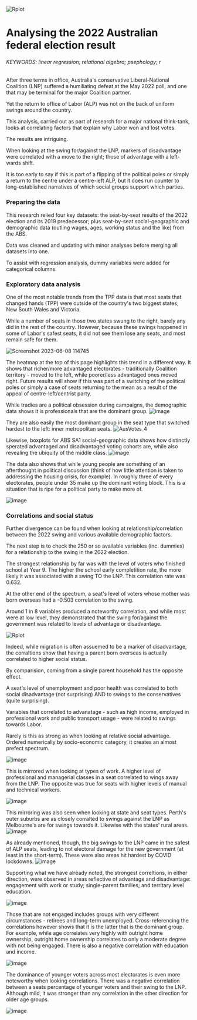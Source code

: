 ![Rplot](https://github.com/jckkrr/AusVotes2022_TPPanalysis/assets/69304112/cf101368-f74d-46ac-802e-484fb0bc88cf)

# Analysing the 2022 Australian federal election result
###### KEYWORDS: linear regression; relational algebra; psephology; r

After three terms in office, Australia's conservative Liberal-National Coalition  (LNP) suffered a humiliating defeat at the May 2022 poll, and one that may be terminal for the major Coalition partner.

Yet the return to office of Labor (ALP) was not on the back of uniform swings around the country.

This analysis, carried out as part of research for a major national think-tank, looks at correlating factors that explain why Labor won and lost votes.

The results are intriguing.

When looking at the swing for/against the LNP, markers of disadvantage were correlated with a move to the right; those of advantage with a left-wards shift.

It is too early to say if this is part of a flipping of the political poles or simply a return to the centre under a centre-left ALP, but it does run counter to long-established narratives of which social groups support which parties.   

### Preparing the data
This research relied four key datasets: the seat-by-seat results of the 2022 election and its 2019 predecessor; plus seat-by-seat social-geographic and demographic data (outling wages, ages, working status and the like) from the ABS.

Data was cleaned and updating with minor analyses before merging all datasets into one. 

To assist with regression analysis, dummy variables were added for categorical columns.

### Exploratory data analysis
One of the most notable trends from the TPP data is that most seats that changed hands (TPP) were outside of the country's two biggest states, New South Wales and Victoria. 

While a number of seats in those two states swung to the right, barely any did in the rest of the country. However, because these swings happened in some of Labor's safest seats, it did not see them lose any seats, and most remain safe for them.

![Screenshot 2023-06-08 114745](https://github.com/jckkrr/AusVotes2022_TPPanalysis/assets/69304112/40642ea4-32d3-4a53-a9d1-faa14177e242)

The heatmap at the top of this page highlights this trend in a different way. It shows that richer/more advantaged electorates - traditionally Coalition territory - moved to the left, while poorer/less advantaged ones moved right. Future results will show if this was part of a switching of the political poles or simply a case of seats returning to the mean as a result of the appeal of centre-left/centrist party.

While tradies are a political obsession during campaigns, the demographic data shows it is professionals that are the dominant group. 
![image](https://github.com/jckkrr/AusVotes2022_TPPanalysis/assets/69304112/3e9533b3-6333-47bc-a1ca-5d496162978c)

They are also easily the most dominant group in the seat type that switched hardest to the left: inner metropolitan seats.
![AusVotes_4](https://github.com/jckkrr/AusVotes2022_TPPanalysis/assets/69304112/54c9eb40-51a6-4f28-9965-2b37aa5908e4)

Likewise, boxplots for ABS SA1 social-geographic data shows how distinctly sperated advantaged and disadvantaged voting cohorts are, while also revealing the ubiquity of the middle class.
![image](https://github.com/jckkrr/AusVotes2022_TPPanalysis/assets/69304112/0cdb99f8-31df-4b00-8743-fc83f2d87927)

The data also shows that while young people are something of an afterthought in political discussion (think of how little attention is taken to addressing the housing crisis, for example). In roughly three of every electorates, people under 35 make up the dominant voting block. This is a situation that is ripe for a political party to make more of.

![image](https://github.com/jckkrr/AusVotes2022_TPPanalysis/assets/69304112/dae595ac-2cd8-4f29-800e-35b03704133f)

### Correlations and social status

Further divergence can be found when looking at relationship/correlation between the 2022 swing and various available demographic factors. 

The next step is to check the 250 or so available variables (inc. dummies) for a relationship to the swing in the 2022 election.

The strongest relationship by far was with the level of voters who finished school at Year 9. The higher the school early completition rate, the more likely it was associated with a swing TO the LNP. This correlation rate was 0.632.

At the other end of the spectrum, a seat's level of voters whose mother was born overseas had a -0.503 correlation to the swing.

Around 1 in 8 variables produced a noteworthy correlation, and while most were at low level, they demonstrated that the swing for/against the government was related to levels of advantage or disadvantage. 

![Rplot](https://github.com/jckkrr/AusVotes2022_TPPanalysis/assets/69304112/72aab128-18f0-40a7-861c-b6782039c18b)

Indeed, while migration is often assuemed to be a marker of disadvantage, the corraltions show that having a parent born overseas is actually correlated to higher social status. 

By comparision, coming from a single parent household has the opposite effect. 

A seat's level of unemployment and poor health was correlated to both social disadvantage (not surprising) AND  to swings to the conservatives (quite surprising).

Variables that correlated to advanatage - such as high income, employed in professional work and public transport usage - were related to swings towards Labor. 





Rarely is this as strong as when looking at relative social advantage. Ordered numerically by socio-economic category, it creates an almost prefect spectrum. 

![image](https://github.com/jckkrr/AusVotes2022_TPPanalysis/assets/69304112/78620601-6769-42fb-affe-81f392230d5b)

This is mirrored when looking at types of work. A higher level of professional and managerial classes in a seat correlated to wings away from the LNP. The opposite was true for seats with higher levels of manual and technical workers.

![image](https://github.com/jckkrr/AusVotes2022_TPPanalysis/assets/69304112/fe457206-1b52-4d05-8a3c-91bf526e0a13)

This mirroring was also seen when looking at state and seat types. Perth's outer suburbs are as closely corralted to swings against the LNP as Melbourne's are for swings towards it. Likewise with the states' rural areas.
![image](https://github.com/jckkrr/AusVotes2022_TPPanalysis/assets/69304112/aa2f6256-4bbd-4113-b3c9-3419f1b6ed46)

As already mentioned, though, the big swings to the LNP came in the safest of ALP seats, leading to not electoral damage for the new government (at least in the short-term). These were also areas hit hardest by COVID lockdowns.
![image](https://github.com/jckkrr/AusVotes2022_TPPanalysis/assets/69304112/3d222e79-fa1e-4bc6-ac89-76dcafbd193a)


Supporting what we have already noted, the strongest correltions, in either direction, were observed in areas reflective of advantage and disadvantage: engagement with work or study; single-parent families; and territary level education. 

![image](https://github.com/jckkrr/AusVotes2022_TPPanalysis/assets/69304112/fa12f855-2d0a-49e5-b977-dc326633354d)

Those that are not engaged includes groups with very different circumstances - retirees and long-term unemployed. Cross-referencing the correlations however shows that it is the latter that is the dominant group. For example, while age correlates very highly with outright home ownership, outright home ownership correlates to only a moderate degree with not being engaged. There is also a negative correlation with education and income.

![image](https://github.com/jckkrr/AusVotes2022_TPPanalysis/assets/69304112/00b258df-917c-46f2-a4f2-4107b85c6604)


The dominance of younger voters across most electorates is even more noteworthy when looking correlations. There was a negative correlation between a seats percentage of younger voters and their swing to the LNP. Although mild, it was stronger than any correlation in the other direction for older age groups.

![image](https://github.com/jckkrr/AusVotes2022_TPPanalysis/assets/69304112/09fbb33b-eb3e-40e6-ab82-0609ad0c34a4)
